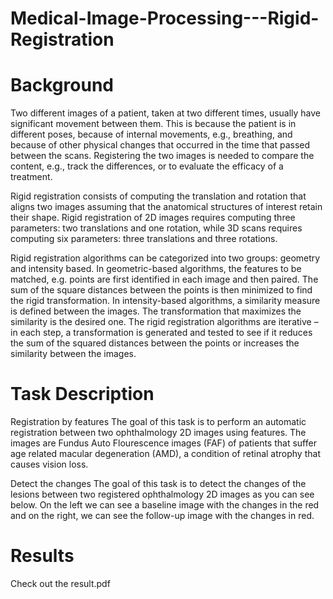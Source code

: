 # Medical-Image-Processing---Rigid-Registration

# Background
Two different images of a patient, taken at two different times, usually have significant movement between them. This is because the patient is in different poses, because of internal movements, e.g., breathing, and because of other physical changes that occurred in the time that passed between the scans. Registering the two images is needed to compare the content, e.g., track the differences, or to evaluate the efficacy of a treatment.

Rigid registration consists of computing the translation and rotation that aligns two images assuming that the anatomical structures of interest retain their shape. Rigid registration of 2D images requires computing three parameters: two translations and one rotation, while 3D scans requires computing six parameters: three translations and three rotations.

Rigid registration algorithms can be categorized into two groups: geometry and intensity based. In geometric-based algorithms, the features to be matched, e.g. points are first identified in each image and then paired. The sum of the square distances between the points is then minimized to find the rigid transformation. In intensity-based algorithms, a similarity measure is defined between the images. The transformation that maximizes the similarity is the desired one. The rigid registration algorithms are iterative – in each step, a transformation is generated and tested to see if it reduces the sum of the squared distances between the points or increases the similarity between the images.


# Task Description

Registration by features
The goal of this task is to perform an automatic registration between two ophthalmology 2D images using features. The images are Fundus Auto Flourescence images (FAF) of patients that suffer age related macular degeneration (AMD), a condition of retinal atrophy that causes vision loss.

Detect the changes
The goal of this task is to detect the changes of the lesions between two registered ophthalmology 2D images as you can see below. On the left we can see a baseline image with the changes in the red and on the right, we can see the follow-up image with the changes in red.

# Results

Check out the result.pdf
